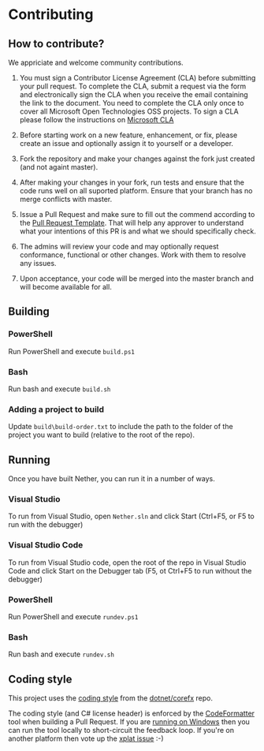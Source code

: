 # Contributing

## How to contribute?

We appriciate and welcome community contributions.

1. You must sign a Contributor License Agreement (CLA) before submitting your pull request. To complete the CLA, submit a request via the form and electronically sign the CLA when you receive the email containing the link to the document. You need to complete the CLA only once to cover all Microsoft Open Technologies OSS projects. To sign a CLA please follow the instructions on [Microsoft CLA](https://cla.microsoft.com/)

1. Before starting work on a new feature, enhancement, or fix, please create an issue and optionally assign it to yourself or a developer.
2. Fork the repository and make your changes against the fork just created (and not againt master).
3. After making your changes in your fork, run tests and ensure that the code runs well on all suported platform. Ensure that your branch has no merge conflicts with master.
5. Issue a Pull Request and make sure to fill out the commend according to the [Pull Request Template](pr-template.md). That will help any approver to understand what your intentions of this PR is and what we should specifically check.
6. The admins will review your code and may optionally request conformance, functional or other changes. Work with them to resolve any issues.
7. Upon acceptance, your code will be merged into the master branch and will become available for all.

## Building

### PowerShell
Run PowerShell and execute `build.ps1`

### Bash
Run bash and execute `build.sh`

### Adding a project to build
Update `build\build-order.txt` to include the path to the folder of the project you want to build (relative to the root of the repo).

## Running
Once you have built Nether, you can run it in a number of ways.

### Visual Studio
To run from Visual Studio, open `Nether.sln` and click Start (Ctrl+F5, or F5 to run with the debugger)

### Visual Studio Code
To run from Visual Studio code, open the root of the repo in Visual Studio Code and click Start on the Debugger tab (F5, ot Ctrl+F5 to run without the debugger)

### PowerShell
Run PowerShell and execute `rundev.ps1`

### Bash
Run bash and execute `rundev.sh`

## Coding style
This project uses the [coding style](https://github.com/dotnet/corefx/blob/master/Documentation/coding-guidelines/coding-style.md) from the [dotnet/corefx](https://github.com/dotnet/corefx) repo.

The coding style (and C# license header) is enforced by the [CodeFormatter](https://github.com/dotnet/codeformatter) tool when building a Pull Request. If you are [running on Windows](https://github.com/dotnet/codeformatter/issues/106) then you can run the tool locally to short-circuit the feedback loop. If you're on another platform then vote up the [xplat issue](https://github.com/dotnet/codeformatter/issues/106) :-)
 
